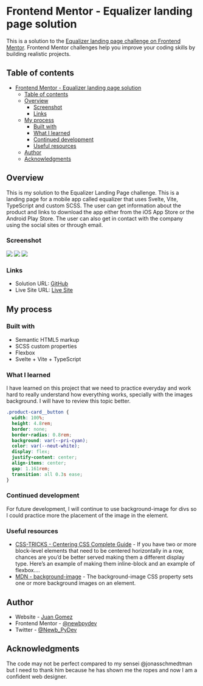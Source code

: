 # Frontend Mentor - Equalizer landing page solution

This is a solution to the [Equalizer landing page challenge on Frontend Mentor](https://www.frontendmentor.io/challenges/equalizer-landing-page-7VJ4gp3DE). Frontend Mentor challenges help you improve your coding skills by building realistic projects.

## Table of contents

- [Frontend Mentor - Equalizer landing page solution](#frontend-mentor---equalizer-landing-page-solution)
  - [Table of contents](#table-of-contents)
  - [Overview](#overview)
    - [Screenshot](#screenshot)
    - [Links](#links)
  - [My process](#my-process)
    - [Built with](#built-with)
    - [What I learned](#what-i-learned)
    - [Continued development](#continued-development)
    - [Useful resources](#useful-resources)
  - [Author](#author)
  - [Acknowledgments](#acknowledgments)

## Overview

This is my solution to the Equalizer Landing Page challenge. This is a landing
page for a mobile app called equalizer that uses Svelte, Vite, TypeScript and
custom SCSS. The user can get information about the product and links to
download the app either from the iOS App Store or the Android Play Store. The
user can also get in contact with the company using the social sites or through email.

### Screenshot

![](./src/assets/images/screenshot-desktop.png)
![](./src/assets/images/screenshot-tablet.png)
![](./src/assets/images/screenshot-mobile.png)

### Links

- Solution URL: [GitHub](https://github.com/newbpydev/11-equalizer-landing-page-svelte-ts-vite-scss)
- Live Site URL: [Live Site](https://playful-halva-f374b3.netlify.app/)

## My process

### Built with

- Semantic HTML5 markup
- SCSS custom properties
- Flexbox
- Svelte + Vite + TypeScript

### What I learned

I have learned on this project that we need to practice everyday and work hard
to really understand how everything works, specially with the images background.
I will have to review this topic better.

```css
.product-card__button {
  width: 100%;
  height: 4.8rem;
  border: none;
  border-radius: 0.8rem;
  background: var(--pri-cyan);
  color: var(--neut-white);
  display: flex;
  justify-content: center;
  align-items: center;
  gap: 1.161rem;
  transition: all 0.3s ease;
}
```

### Continued development

For future development, I will continue to use background-image for divs so I
could practice more the placement of the image in the element.

### Useful resources

- [CSS-TRICKS - Centering CSS Complete Guide](https://css-tricks.com/centering-css-complete-guide/) - If you have two or more block-level elements that need to be centered horizontally in a row, chances are you’d be better served making them a different display type. Here’s an example of making them inline-block and an example of flexbox....
- [MDN - background-image](https://developer.mozilla.org/en-US/docs/Web/CSS/background-image) - The background-image CSS property sets one or more background images on an element.

## Author

- Website - [Juan Gomez](https://www.newbpydev.com)
- Frontend Mentor - [@newbpydev](https://www.frontendmentor.io/profile/newbpydev)
- Twitter - [@Newb_PyDev](https://twitter.com/Newb_PyDev)

## Acknowledgments

The code may not be perfect compared to my sensei @jonasschmedtman but I need
to thank him because he has shown me the ropes and now I am a confident web
designer.
